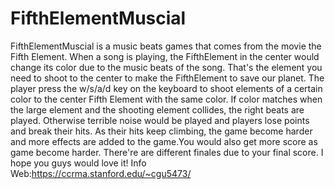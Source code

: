 # FifthElementMuscial
FifthElementMuscial is a music beats games that comes from the movie the Fifth Element. When a song is playing, the FifthElement in the center would change its color due to the music beats of the song. That's the element you need to shoot to the center to make the FifthElement to save our planet. The player press the w/s/a/d key on the keyboard to shoot elements of a certain color to the center Fifth Element with the same color. If color matches when the large element and the shooting element collides, the right beats are played. Otherwise terrible noise would be played and players lose points and break their hits. As their hits keep climbing, the game become harder and more effects are added to the game.You would also get more score as game become harder. There're are different finales due to your final score. I hope you guys would love it!
Info Web:https://ccrma.stanford.edu/~cgu5473/
